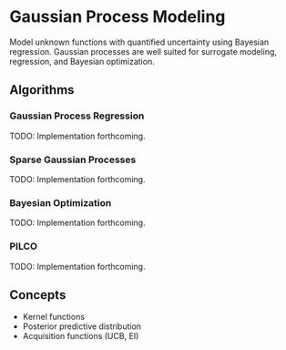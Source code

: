 # Gaussian Process Modeling

Model unknown functions with quantified uncertainty using Bayesian regression. Gaussian processes are well suited for surrogate modeling, regression, and Bayesian optimization.

## Algorithms

### Gaussian Process Regression
TODO: Implementation forthcoming.

### Sparse Gaussian Processes
TODO: Implementation forthcoming.

### Bayesian Optimization
TODO: Implementation forthcoming.

### PILCO
TODO: Implementation forthcoming.

## Concepts

- Kernel functions
- Posterior predictive distribution
- Acquisition functions (UCB, EI)

